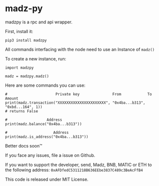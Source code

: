 # madz-py
madzpy is a rpc and api wrapper.

First, install it:
```
pip3 install madzpy
```

All commands interfacing with the node need to use an Instance of `madz()`

To create a new instance, run:
```
import madzpy

madz = madzpy.madz()
```
Here are some commands you can use:
```
#                      Private key               From            To            Amount
print(madz.transaction("XXXXXXXXXXXXXXXXXXXXXX", "0x4ba...b313", "0xbd...164", 1))
# returns False 

#                  Address
print(madz.balance("0x4ba...b313"))

#                     Address
print(madz.is_address("0x4ba...b313"))

```

Better docs soon™

If you face any issues, file a issue on Github.

If you want to support the developer, send, Madz, BNB, MATIC or ETH to the following address:
```0xAFDfedC5311218B636EEbe3837C489c3BeAcFfB4```

This code is released under MIT License.
